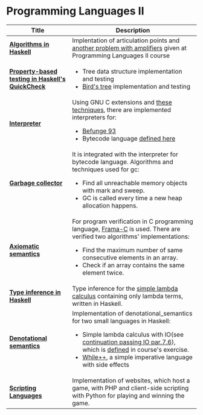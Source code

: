 # Programming Languages ΙΙ

| **Title** | **Description** |
| ----- | ----- |
|**[Algorithms in Haskell](algorithms_in_haskell/)**| Implentation of articulation points and [another problem with amplifiers](https://courses.softlab.ntua.gr/pl2/2017b/exercises/haskell.pdf) given at Programming Languages II course |
| **[Property-based testing in Haskell's QuickCheck](bird_tree/)** | <ul> <li> Tree data structure implementation and testing<il><li> [Bird's tree](http://www.cs.ox.ac.uk/ralf.hinze/publications/Bird.pdf) implementation and testing <il> </ul> |
| **[Interpreter](interpreter/)** | Using GNU C extensions and [these techniques](https://courses.softlab.ntua.gr/pl2/2009b/slides/vm.pdf), there are implemented interpreters for: <ul><li>[Befunge 93](http://catseye.tc/view/befunge-93/doc/Befunge-93.markdown)<il><li>Bytecode language [defined here](https://courses.softlab.ntua.gr/pl2/2017b/exercises/vm.pdf) <il><ul> |
| **[Garbage collector](mark_and_sweep_gc/)** | It is integrated with the interpreter for bytecode language. Algorithms and techniques used for gc: <ul><li>Find all unreachable memory objects with mark and sweep.<il><li>GC is called every time a new heap allocation happens.<il><ul>  |
| **[Axiomatic semantics](frama-c/)** | For program verification in C programming language, [Frama-C](http://frama-c.com/) is used. There are verified two algorithms' implementations:<ul><li>Find the maximum number of same consecutive elements in an array.<il><li>Check if an array contains the same element twice.<il><ul> |
| **[Type inference in Haskell](type_inference/)** | Type inference for the [simple lambda calculus](https://en.wikipedia.org/wiki/Lambda_calculus) containing only lambda terms, written in Haskell. |
| **[Denotational semantics](denotational_semantics/)**  | Implementation of denotational_semantics for two small languages in Haskell: <ul><li><il>Simple lambda calculus with IO(see [continuation passing IO par.7.6](https://www.microsoft.com/en-us/research/wp-content/uploads/2016/11/fpio.pdf)), which is [defined](https://courses.softlab.ntua.gr/pl2/2016b/exercises/densem.pdf) in course's exercise. <li>[While++](https://courses.softlab.ntua.gr/pl2/2017b/exercises/densem.pdf), a simple imperative language with side effects<il><ul> |
| **[Scripting Languages](scripting/)**  | Implementation of websites, which host a game, with PHP and client-side scripting with Python for playing and winning the game.   |
